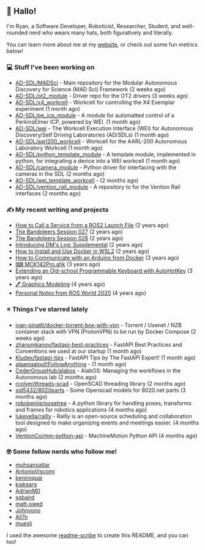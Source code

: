 ## 👋 Hallo!

I'm Ryan, a Software Developer, Roboticist, Researcher, Student, and well-rounded nerd who wears many hats, both figuratively and literally.

You can learn more about me at my [website](https://ryandlewis.dev), or check out some fun metrics below!

### 💻 Stuff I've been working on

- [AD-SDL/MADSci](https://github.com/AD-SDL/MADSci) - Main repository for the Modular Autonomous Discovery for Science (MAD Sci) Framework (2 weeks ago)
- [AD-SDL/ot2_module](https://github.com/AD-SDL/ot2_module) - Driver repo for the OT2 drivers  (3 weeks ago)
- [AD-SDL/x4_workcell](https://github.com/AD-SDL/x4_workcell) - Workcell for controlling the X4 Exemplar experiment (1 month ago)
- [AD-SDL/pe_icp_module](https://github.com/AD-SDL/pe_icp_module) - A module for automatted control of a PerkinsElmer ICP, powered by WEI. (1 month ago)
- [AD-SDL/wei](https://github.com/AD-SDL/wei) - The Workcell Execution Interface (WEI) for Autonomous Discovery/Self Driving Laboratories (AD/SDLs) (1 month ago)
- [AD-SDL/aarl200_workcell](https://github.com/AD-SDL/aarl200_workcell) - Workcell for the AARL-200 Autonomous Laboratory Workcell (1 month ago)
- [AD-SDL/python_template_module](https://github.com/AD-SDL/python_template_module) - A template module, implemented in python, for integrating a device into a WEI workcell (1 month ago)
- [AD-SDL/camera_module](https://github.com/AD-SDL/camera_module) - Python driver for interfacing with the cameras in the SDL (2 months ago)
- [AD-SDL/wei_template_workcell](https://github.com/AD-SDL/wei_template_workcell) -  (2 months ago)
- [AD-SDL/vention_rail_module](https://github.com/AD-SDL/vention_rail_module) - A repository to for the Vention Rail interfaces (2 months ago)

### ✍ My recent writing and projects

- [How to Call a Service from a ROS2 Launch File](https://ryandlewis.dev/posts/callserviceinros2launch/) (2 years ago)
- [The Bandoleers Session 027](https://ryandlewis.dev/posts/ttrpg/thebandoleers027/) (2 years ago)
- [The Bandoleers Session 026](https://ryandlewis.dev/posts/ttrpg/thebandoleers026/) (2 years ago)
- [Introducing DM&#39;s Log: Supplemental](https://ryandlewis.dev/posts/ttrpg/introducingdmslog/) (2 years ago)
- [How to Install and Use Docker in WSL2](https://ryandlewis.dev/posts/howtowsldocker/) (2 years ago)
- [How to Communicate with an Arduino from Docker](https://ryandlewis.dev/posts/howtoarduinodocker/) (3 years ago)
- [⌨ MCK142Pro.ahk](https://ryandlewis.dev/projects/mck142pro/) (3 years ago)
- [Extending an Old-school Programmable Keyboard with AutoHotKey](https://ryandlewis.dev/posts/mck142pro/) (3 years ago)
- [🖊 Graphics Modeling](https://ryandlewis.dev/projects/graphics/) (4 years ago)
- [Personal Notes from ROS World 2020](https://ryandlewis.dev/posts/rosworld2020/) (4 years ago)

### ⭐ Things I've starred lately

- [ivan-pinatti/docker-torrent-box-with-vpn](https://github.com/ivan-pinatti/docker-torrent-box-with-vpn) - Torrent / Usenet / NZB container stack with VPN (ProtonVPN) to be run by Docker Compose (2 weeks ago)
- [zhanymkanov/fastapi-best-practices](https://github.com/zhanymkanov/fastapi-best-practices) - FastAPI Best Practices and Conventions we used at our startup (1 month ago)
- [Kludex/fastapi-tips](https://github.com/Kludex/fastapi-tips) - FastAPI Tips by The FastAPI Expert! (1 month ago)
- [alaamaalouf/FollowAnything](https://github.com/alaamaalouf/FollowAnything) -  (1 month ago)
- [CederGroupHub/alabos](https://github.com/CederGroupHub/alabos) - AlabOS: Managing the workflows in the Autonomous lab (2 months ago)
- [rcolyer/threads-scad](https://github.com/rcolyer/threads-scad) - OpenSCAD threading library (2 months ago)
- [sid5432/8020parts](https://github.com/sid5432/8020parts) - Some Openscad models for 8020.net parts  (3 months ago)
- [robobenjie/posetree](https://github.com/robobenjie/posetree) - A python library for handling poses, transforms and frames for robotics applications (4 months ago)
- [lukevella/rallly](https://github.com/lukevella/rallly) - Rallly is an open-source scheduling and collaboration tool designed to make organizing events and meetings easier. (4 months ago)
- [VentionCo/mm-python-api](https://github.com/VentionCo/mm-python-api) - MachineMotion Python API (4 months ago)

### 🤓 Some fellow nerds who follow me!

- [muhsansattar](https://github.com/muhsansattar)
- [AntonioViscomi](https://github.com/AntonioViscomi)
- [beniroquai](https://github.com/beniroquai)
- [kiaksarg](https://github.com/kiaksarg)
- [AdrianM0](https://github.com/AdrianM0)
- [sgbaird](https://github.com/sgbaird)
- [matt-swed](https://github.com/matt-swed)
- [Johnvono](https://github.com/Johnvono)
- [All7n](https://github.com/All7n)
- [muesli](https://github.com/muesli)

I used the awesome [readme-scribe](https://github.com/muesli/readme-scribe) to create this README, and you can too!
